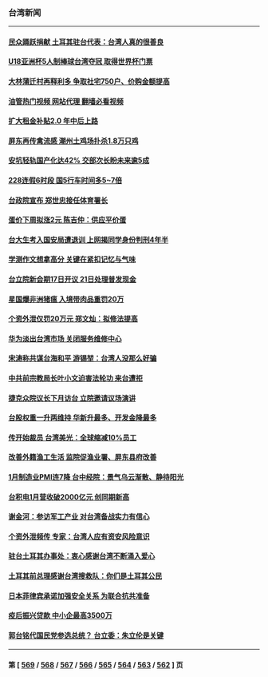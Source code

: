 ### 台湾新闻
---
#### [民众踊跃捐献 土耳其驻台代表：台湾人真的很善良](../../pages/ncid1349361/n13927652.md?02120045) 
#### [U18亚洲杯5人制棒球台湾夺冠 取得世界杯门票](../../pages/ncid1349361/n13927585.md?02120045) 
#### [大林蒲迁村再释利多 争取社宅750户、价购金额提高](../../pages/ncid1349361/n13927155.md?02120045) 
#### [油管热门视频 网站代理 翻墙必看视频](http://138.2.39.72:81/youtube.html?epic-marker?02120045)
#### [扩大租金补贴2.0  年中后上路](../../pages/ncid1349361/n13927153.md?02120045) 
#### [屏东再传禽流感   潮州土鸡场扑杀1.8万只鸡](../../pages/ncid1349361/n13927179.md?02120045) 
#### [安坑轻轨国产化达42% 交部次长盼未来逾5成](../../pages/ncid1349361/n13927172.md?02120045) 
#### [228连假6时段 国5行车时间多5~7倍](../../pages/ncid1349361/n13927169.md?02120045) 
#### [台政院宣布 郑世忠接任体育署长](../../pages/ncid1349361/n13927148.md?02120045) 
#### [蛋价下周拟涨2元 陈吉仲：供应平价蛋](../../pages/ncid1349361/n13927157.md?02120045) 
#### [台大生考入国安局遭退训 上网揭同学身份判刑4年半](../../pages/ncid1349361/n13927170.md?02120045) 
#### [学测作文想拿高分 关键在紧扣记忆与气味](../../pages/ncid1349361/n13927160.md?02120045) 
#### [台立院新会期17日开议 21日处理普发现金](../../pages/ncid1349361/n13927130.md?02120045) 
#### [星国爆非洲猪瘟 入境带肉品重罚20万](../../pages/ncid1349361/n13927133.md?02120045) 
#### [个资外泄仅罚20万元 郑文灿：拟修法提高](../../pages/ncid1349361/n13927083.md?02120045) 
#### [华为淡出台湾市场 关闭服务维修中心](../../pages/ncid1349361/n13927079.md?02120045) 
#### [宋涛称共谋台海和平 游锡堃：台湾人没那么好骗](../../pages/ncid1349361/n13927104.md?02120045) 
#### [中共前宗教局长叶小文迫害法轮功 来台遭拒](../../pages/ncid1349361/n13927164.md?02120045) 
#### [捷克众院议长下月访台 立院邀请议场演讲](../../pages/ncid1349361/n13927107.md?02120045) 
#### [台股权重一升两维持 华新升最多、开发金降最多](../../pages/ncid1349361/n13927085.md?02120045) 
#### [传开始裁员  台湾美光：全球缩减10%员工](../../pages/ncid1349361/n13927081.md?02120045) 
#### [改善外籍渔工生活 监院促渔业署、屏东县府改善](../../pages/ncid1349361/n13927094.md?02120045) 
#### [1月制造业PMI连7降 台中经院：景气乌云渐散、静待阳光](../../pages/ncid1349361/n13927089.md?02120045) 
#### [台积电1月营收破2000亿元 创同期新高](../../pages/ncid1349361/n13927087.md?02120045) 
#### [谢金河：参访军工产业 对台湾备战实力有信心](../../pages/ncid1349361/n13926958.md?02120045) 
#### [个资外泄频传 专家：台湾人应有资安风险意识](../../pages/ncid1349361/n13926212.md?02120045) 
#### [驻台土耳其办事处：衷心感谢台湾不断涌入爱心](../../pages/ncid1349361/n13926989.md?02120045) 
#### [土耳其前总理感谢台湾搜救队：你们是土耳其公民](../../pages/ncid1349361/n13926942.md?02120045) 
#### [日本菲律宾承诺加强安全关系 为联合抗共准备](../../pages/ncid1349361/n13926460.md?02120045) 
#### [疫后振兴贷款 中小企最高3500万](../../pages/ncid1349361/n13926430.md?02120045) 
#### [郭台铭代国民党参选总统？ 台立委：朱立伦是关键](../../pages/ncid1349361/n13926394.md?02120045) 

---
#### 第 [ [569](./569.md?02120045) / [568](./568.md?02120045) / [567](./567.md?02120045) / [566](./566.md?02120045) / [565](./565.md?02120045) / [564](./564.md?02120045) / [563](./563.md?02120045) / [562](./562.md?02120045) ] 页
